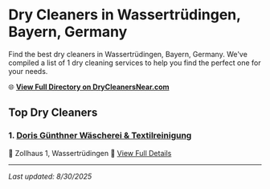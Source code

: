 # Dry Cleaners in Wassertrüdingen, Bayern, Germany

Find the best dry cleaners in Wassertrüdingen, Bayern, Germany. We've compiled a list of 1 dry cleaning services to help you find the perfect one for your needs.

🌐 **[View Full Directory on DryCleanersNear.com](https://drycleanersnear.com/city/Germany/Bayern/Wassertr%C3%BCdingen)**

## Top Dry Cleaners

### 1. [Doris Günthner Wäscherei & Textilreinigung](https://drycleanersnear.com/dryCleaner/68b10b1ff5ec332d9a7bf490/doris-g-nthner-w-scherei-textilreinigung)
📍 Zollhaus 1, Wassertrüdingen
🔗 [View Full Details](https://drycleanersnear.com/dryCleaner/68b10b1ff5ec332d9a7bf490/doris-g-nthner-w-scherei-textilreinigung)


---

*Last updated: 8/30/2025*
